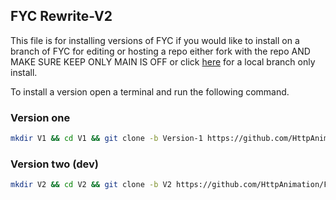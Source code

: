 ## FYC Rewrite-V2

This file is for installing versions of FYC if you would like to install on a branch of FYC for editing or hosting a repo either fork with the repo AND MAKE SURE KEEP ONLY MAIN IS OFF or click [here](Branchs.md) for a local branch only install.

To install a version open a terminal and run the following command.

### Version one

```bash
mkdir V1 && cd V1 && git clone -b Version-1 https://github.com/HttpAnimation/FYC-Rewrite-V2.git && cd ../ && echo 'Version one has been install'
```

### Version two (dev)
```bash
mkdir V2 && cd V2 && git clone -b V2 https://github.com/HttpAnimation/FYC-Rewrite-V2.git && cd ../ && echo 'Version two has been install'
```
